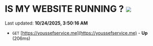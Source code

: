 # IS MY WEBSITE RUNNING ? [![](https://img.shields.io/static/v1?label=Sponsor&message=%E2%9D%A4&logo=GitHub&color=%23fe8e86)](https://github.com/sponsors/Youssef-Lehmam)

Last updated: **10/24/2025, 3:50:16 AM**

- `GET` [https://youssefservice.me](https://youssefservice.me) - **Up** (206ms)
